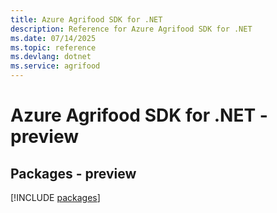 ```yaml
---
title: Azure Agrifood SDK for .NET
description: Reference for Azure Agrifood SDK for .NET
ms.date: 07/14/2025
ms.topic: reference
ms.devlang: dotnet
ms.service: agrifood
---
```

# Azure Agrifood SDK for .NET - preview
## Packages - preview
[!INCLUDE [packages](agrifood-index.md)]